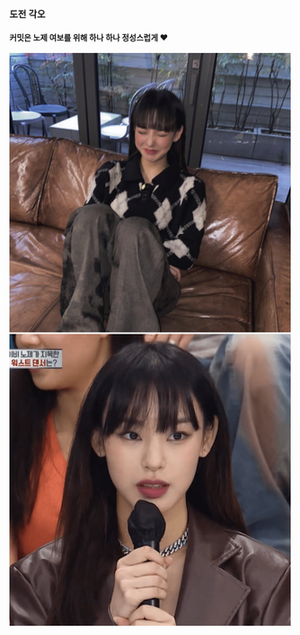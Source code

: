 ### 도전 각오
#### 커밋은 노제 여보를 위해 하나 하나 정성스럽게 ❤️

<img width="501" alt="image" src="https://github.com/EmjayAhn/SquidGame/blob/master/VincentGeranium/image/noze1.jpg?raw=true">
<img width="501" alt="image" src="https://github.com/EmjayAhn/SquidGame/blob/master/VincentGeranium/image/noze2.PNG?raw=true">
